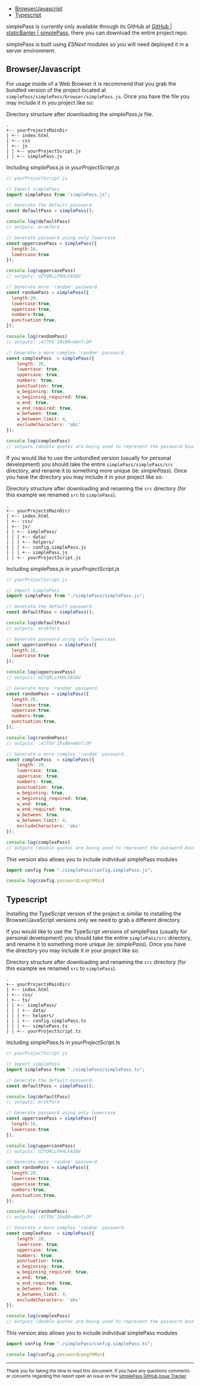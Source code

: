 - [Browser/Javascript](#browserjavascript)
- [Typescript](#typescript)

simplePass is currently only available through its GitHub at [GitHub | staticBanter | simplePass](https://github.com/staticBanter/simplePass), there you can download the entire project repo.

simplePass is built using *ESNext* modules so you will need deployed it in a server environment.

## Browser/Javascript

For usage inside of a Web Browser it is recommend that you grab the bundled version of the project located at ```simplePass/simplePass/browser/simplePass.js```. Once you have the file you may include it in you project like so:

Directory structure after downloading the *simplePass.js* file.
```
.
+-- yourProjectsMainDir
| +-- index.html
| +-- css
| +-- js
| | +-- yourProjectScript.js
| | +-- simplePass.js
```

Including *simplePass.js* in *yourProjectScript.js*
```javascript
// yourProjectScript.js

// Import simplePass
import simplePass from "simplePass.js";

// Generate the default password.
const defaultPass = simplePass();

console.log(defaultPass)
// outputs: mrxkfera

// Generate password using only lowercase.
const uppercasePass = simplePass({
  length:16,
  lowercase:true
});

console.log(uppercasePass)
// outputs: UZYQRLLFKHLFASQV

// Generate more 'random' password.
const randomPass = simplePass({
  length:20,
  lowercase:true,
  uppercase:true,
  numbers:true,
  punctuation:true,
});

console.log(randomPass)
// outputs: ;4]TOV`10sB8>m0nf;OP

// Generate a more complex 'random' password.
const complexPass  = simplePass({
    length: 20,
    lowercase: true,
    uppercase: true,
    numbers: true,
    punctuation: true,
    w_beginning: true,
    w_beginning_required: true,
    w_end: true,
    w_end_required: true,
    w_between: true,
    w_between_limit: 4,
    excludeCharacters: 'abc'
});

console.log(complexPass)
// outputs (double quotes are being used to represent the password boundaries): " Im>e >9   g1R{1AD8 "
```

If you would like to use the unbundled version (usually for personal development) you should take the entire ```simplePass/simplePass/src``` directory, and rename it to something more unique (ie: *simplePass*). Once you have the directory you may include it in your project like so:

Directory structure after downloading and renaming the ```src``` directory (for this example we renamed ```src``` to ```simplePass```).
```
.
+-- yourProjectsMainDir/
| +-- index.html
| +-- css/
| +-- js/
| | +-- simplePass/
| | | +-- data/
| | | +-- helpers/
| | | +-- config.simplePass.js
| | | +-- simplePass.js
| | +-- yourProjectScript.js
```

Including *simplePass.js* in *yourProjectScript.js*
```javascript
// yourProjectScript.js

// Import simplePass
import simplePass from "./simplePass/simplePass.js";

// Generate the default password.
const defaultPass = simplePass();

console.log(defaultPass)
// outputs: mrxkfera

// Generate password using only lowercase.
const uppercasePass = simplePass({
  length:16,
  lowercase:true
});

console.log(uppercasePass)
// outputs: UZYQRLLFKHLFASQV

// Generate more 'random' password.
const randomPass = simplePass({
  length:20,
  lowercase:true,
  uppercase:true,
  numbers:true,
  punctuation:true,
});

console.log(randomPass)
// outputs: ;4]TOV`10sB8>m0nf;OP

// Generate a more complex 'random' password.
const complexPass  = simplePass({
    length: 20,
    lowercase: true,
    uppercase: true,
    numbers: true,
    punctuation: true,
    w_beginning: true,
    w_beginning_required: true,
    w_end: true,
    w_end_required: true,
    w_between: true,
    w_between_limit: 4,
    excludeCharacters: 'abc'
});

console.log(complexPass)
// outputs (double quotes are being used to represent the password boundaries): " Im>e >9   g1R{1AD8 "
```

This version also allows you to include individual simplePass modules
```javascript
import config from "./simplePass/config.simplePass.js";

console.log(config.passwordLengthMin)

```

## Typescript

Installing the TypeScript version of the project is similar to installing the Browser/JavaScript versions only we need to grab a different directory.

If you would like to use the TypeScript versions of simplePass (usually for personal development) you should take the entire ```simplePass/src``` directory, and rename it to something more unique (ie: *simplePass*). Once you have the directory you may include it in your project like so:

Directory structure after downloading and renaming the ```src``` directory (for this example we renamed ```src``` to ```simplePass```).
```
.
+-- yourProjectsMainDir/
| +-- index.html
| +-- css/
| +-- ts/
| | +-- simplePass/
| | | +-- data/
| | | +-- helpers/
| | | +-- config.simplePass.ts
| | | +-- simplePass.ts
| | +-- yourProjectScript.ts
```

Including *simplePass.ts* in *yourProjectScript.ts*
```javascript
// yourProjectScript.js

// Import simplePass
import simplePass from "./simplePass/simplePass.ts";

// Generate the default password.
const defaultPass = simplePass();

console.log(defaultPass)
// outputs: mrxkfera

// Generate password using only lowercase.
const uppercasePass = simplePass({
  length:16,
  lowercase:true
});

console.log(uppercasePass)
// outputs: UZYQRLLFKHLFASQV

// Generate more 'random' password.
const randomPass = simplePass({
  length:20,
  lowercase:true,
  uppercase:true,
  numbers:true,
  punctuation:true,
});

console.log(randomPass)
// outputs: ;4]TOV`10sB8>m0nf;OP

// Generate a more complex 'random' password.
const complexPass  = simplePass({
    length: 20,
    lowercase: true,
    uppercase: true,
    numbers: true,
    punctuation: true,
    w_beginning: true,
    w_beginning_required: true,
    w_end: true,
    w_end_required: true,
    w_between: true,
    w_between_limit: 4,
    excludeCharacters: 'abc'
});

console.log(complexPass)
// outputs (double quotes are being used to represent the password boundaries): " Im>e >9   g1R{1AD8 "
```

This version also allows you to include individual simplePass modules
```javascript
import config from "./simplePass/config.simplePass.ts";

console.log(config.passwordLengthMin)

```

---

<sub>Thank you for taking the time to read this document. If you have any questions comments or concerns regarding this report open an issue on the <a href="https://github.com/staticBanter/simplePass/issues">simplePass GitHub Issue Tracker</a></sub>